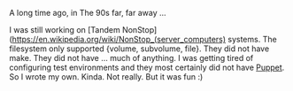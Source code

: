 A long time ago, in The 90s far, far away ...

I was still working on
[Tandem NonStop](https://en.wikipedia.org/wiki/NonStop_(server_computers)
systems. The filesystem only supported {volume, subvolume, file}. They
did not have make. They did not have ... much of anything. I was
getting tired of configuring test environments and they most certainly
did not have [Puppet](https://puppet.com). So I wrote my
own. Kinda. Not really. But it was fun :)
